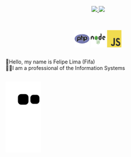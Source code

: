<div align="center">
   <a href="https://github.com/devfelipelimabr">
    <img height="210em" src="https://github-readme-stats.vercel.app/api?username=devfelipelimabr&count_private=true&show_icons=true&theme=highcontrast" />
    <img height="210em" src="https://github-readme-stats.vercel.app/api/top-langs/?username=devfelipelimabr&layout=compact&langs_count=16&theme=highcontrast" /> 
   </a>
</div>

##

<div align="center" valign="top"><br/>

   <img align="center" alt="php" height="48" width="40" src="https://github.com/devicons/devicon/blob/master/icons/php/php-original.svg">
   <img align="center" alt="NODE" height="48" width="40" src="https://github.com/devicons/devicon/blob/master/icons/nodejs/nodejs-original-wordmark.svg">  
   <img align="center" alt="JS" height="48" width="40" src="https://github.com/devicons/devicon/blob/master/icons/javascript/javascript-original.svg">
  
</div>

##

👋Hello, my name is Felipe Lima (Fifa)<br/>
👨‍🎓I am a professional of the Information Systems<br/>
   
##

![snake svg](https://github.com/devfelipelimabr/devfelipelimabr/blob/output/github-contribution-grid-snake.svg)

